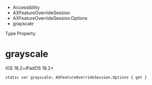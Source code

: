 

- Accessibility
- AXFeatureOverrideSession
- AXFeatureOverrideSession.Options
-  grayscale 

Type Property

# grayscale

iOS 18.2+iPadOS 18.2+

``` source
static var grayscale: AXFeatureOverrideSession.Options { get }
```


